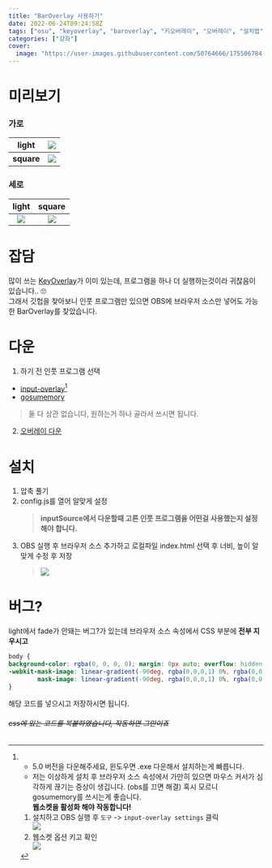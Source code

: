 ```yaml
---
title: "BarOverlay 사용하기"
date: 2022-06-24T09:24:58Z
tags: ["osu", "keyoverlay", "baroverlay", "키오버레이", "오버레이", "설치법"]
categories: ["강좌"]
cover:
  image: "https://user-images.githubusercontent.com/50764666/175506784-da7b75d0-8671-40c4-9aea-8d4c7bc1f8bf.gif"
---
```

# 미리보기

### 가로

| __light__  |  ![](https://user-images.githubusercontent.com/50764666/175506784-da7b75d0-8671-40c4-9aea-8d4c7bc1f8bf.gif) |
:-------------------------:|:-------------------------:
| __square__  |  ![](https://user-images.githubusercontent.com/50764666/175511837-48446b84-1c9b-4b83-b26b-975e60c50907.gif) |

### 세로

|         __light__        |         __square__       |
:-------------------------:|:-------------------------:
![](https://user-images.githubusercontent.com/50764666/175511877-ac09f69d-4293-486e-9419-0ecab677df28.gif)  |  ![](https://user-images.githubusercontent.com/50764666/175511888-1979c285-3bf3-435c-bc5e-0217db7cc542.gif)

# 잡담
많이 쓰는 [KeyOverlay](https://github.com/Blondazz/KeyOverlay)가 이미 있는데, 프로그램을 하나 더 실행하는것이라 귀찮음이 있습니다.. 🙄\
그래서 깃헙을 찾아보니 인풋 프로그램만 있으면 OBS에 브라우저 소스만 넣어도 가능한 BarOverlay를 찾았습니다.

# 다운
1. 하기 전 인풋 프로그램 선택
  - [input-overlay](https://github.com/univrsal/input-overlay/releases)[^주의]
  - [gosumemory](https://github.com/l3lackShark/gosumemory)
  > 둘 다 상관 없습니다, 원하는거 하나 골라서 쓰시면 됩니다.

2. [오버레이 다운](https://github.com/solstice23/osu-bar-overlay/releases/latest/download/osu-bar-overlay.zip)

# 설치
1. 압축 풀기
2. config.js를 열어 알맞게 설정
   > **inputSource에서 다운할때 고른 인풋 프로그램을 어떤걸 사용했는지 설정해야 합니다.**
3. OBS 실행 후 브라우저 소스 추가하고 로컬파일 index.html 선택 후 너비, 높이 알맞게 수정 후 저장
   > ![](https://user-images.githubusercontent.com/50764666/175510301-8d543bee-da9f-4962-aaac-74414bb21304.png)

# 버그?
light에서 fade가 안돼는 버그?가 있는데 브라우저 소스 속성에서 CSS 부분에 **전부 지우시고**
```css
body {
background-color: rgba(0, 0, 0, 0); margin: 0px auto; overflow: hidden;
-webkit-mask-image: linear-gradient(-90deg, rgba(0,0,0,1) 0%, rgba(0,0,0,1) 75%, rgba(0,0,0,0) 100%);
		mask-image: linear-gradient(-90deg, rgba(0,0,0,1) 0%, rgba(0,0,0,1) 75%, rgba(0,0,0,0) 100%);
}
```
해당 코드를 넣으시고 저장하시면 됩니다.

###### ~~css에 있는 코드를 복붙하였습니다, 작동하면 그만이죠~~

[^주의]:- 5.0 버전을 다운해주세요, 윈도우면 .exe 다운해서 설치하는게 빠릅니다.
    - 저는 이상하게 설치 후 브라우저 소스 속성에서 가만히 있으면 마우스 커서가 심각하게 끊기는 증상이 생깁니다. (obs를 끄면 해결) 혹시 모르니 gosumemory를 쓰시는게 좋습니다.\
    **웹소켓을 활성화 해야 작동합니다!**

    1. 설치하고 OBS 실행 후 `도구` -> `input-overlay settings` 클릭\
   ![](https://user-images.githubusercontent.com/50764666/175508807-e97662fb-ebef-4c40-9c92-9f453f581414.png)
    2. 웹소켓 옵션 키고 확인\
   ![](https://user-images.githubusercontent.com/50764666/175508952-11fda8f6-4156-4be5-a436-f55ea146c305.png)

